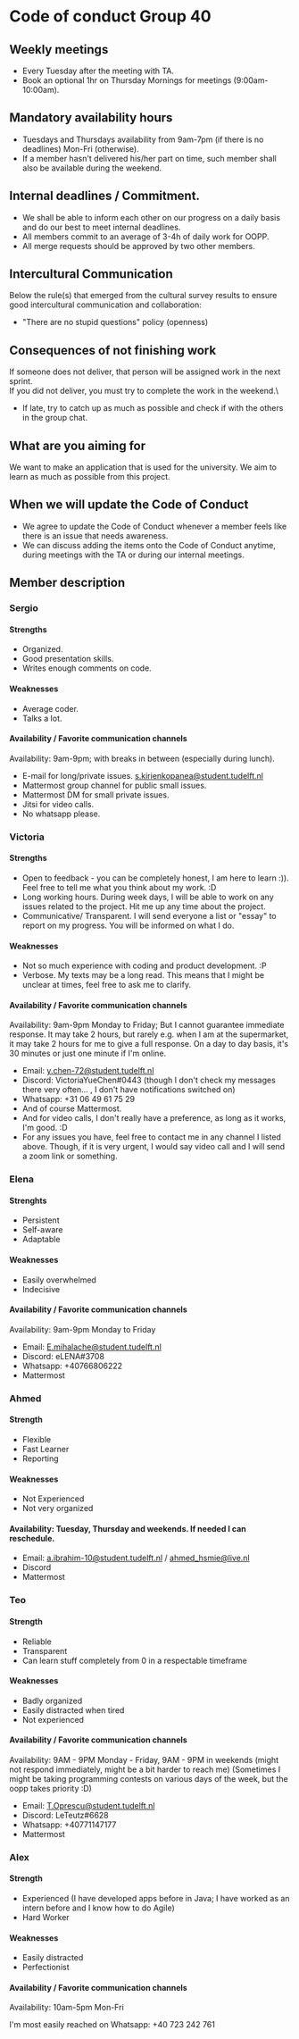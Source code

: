 # Code of conduct Group 40

## Weekly meetings

* Every Tuesday after the meeting with TA.
* Book an optional 1hr on Thursday Mornings for meetings (9:00am-10:00am).

## Mandatory availability hours

* Tuesdays and Thursdays availability from 9am-7pm (if there is no deadlines) Mon-Fri (otherwise).
* If a member hasn't delivered his/her part on time, such member shall also be available during the weekend.

## Internal deadlines / Commitment.

* We shall be able to inform each other on our progress on a daily basis and do our best to meet internal deadlines.
* All members commit to an average of 3-4h of daily work for OOPP.
* All merge requests should be approved by two other members. 

## Intercultural Communication

Below the rule(s) that emerged from the cultural survey results to ensure good intercultural communication and collaboration:
* "There are no stupid questions" policy (openness)

## Consequences of not finishing work 

If someone does not deliver, that person will be assigned work in the next sprint.\
If you did not deliver, you must try to complete the work in the weekend.\

* If late, try to catch up as much as possible and check if with the others in the group chat. 

## What are you aiming for 

We want to make an application that is used for the university. 
We aim to learn as much as possible from this project. 

## When we will update the Code of Conduct 
* We agree to update the Code of Conduct whenever a member feels like there is an issue that needs awareness.
* We can discuss adding the items onto the Code of Conduct anytime, during meetings with the TA or during our internal meetings. 


## Member description

### Sergio

#### Strengths

* Organized.
* Good presentation skills.
* Writes enough comments on code.

#### Weaknesses

* Average coder.
* Talks a lot.

#### Availability / Favorite communication channels

Availability: 9am-9pm; with breaks in between (especially during lunch).

* E-mail for long/private issues. [s.kirienkopanea@student.tudelft.nl](mailto:s.kirienkopanea@tudelft.nl)
* Mattermost group channel for public small issues.
* Mattermost DM for small private issues.
* Jitsi for video calls.
* No whatsapp please.

### Victoria

#### Strengths

* Open to feedback - you can be completely honest, I am here to learn :)). Feel free to tell me what you think about my work. :D
* Long working hours. During week days, I will be able to work on any issues related to the project. Hit me up any time about the project. 
* Communicative/ Transparent. I will send everyone a list or "essay" to report on my progress. You will be informed on what I do. 

#### Weaknesses

* Not so much experience with coding and product development. :P 
* Verbose. My texts may be a long read. This means that I might be unclear at times, feel free to ask me to clarify. 

#### Availability / Favorite communication channels

Availability: 9am-9pm Monday to Friday; But I cannot guarantee immediate response. It may take 2 hours, but rarely e.g. when I am at the supermarket, it may take 2 hours for me to give a full response. On a day to day basis, it's 30 minutes or just one minute if I'm online.  

* Email: y.chen-72@student.tudelft.nl
* Discord: VictoriaYueChen#0443  (though I don't check my messages there very often... , I don't have notifications switched on)
* Whatsapp: +31 06 49 61 75 29 
* And of course Mattermost. 
* And for video calls, I don't really have a preference, as long as it works, I'm good. :D 
* For any issues you have, feel free to contact me in any channel I listed above. Though, if it is very urgent, I would say video call and I will send a zoom link or something. 

### Elena

#### Strenghts

* Persistent 
* Self-aware
* Adaptable

#### Weaknesses
* Easily overwhelmed
* Indecisive

#### Availability / Favorite communication channels
Availability: 9am-9pm Monday to Friday

* Email: E.mihalache@student.tudelft.nl
* Discord: eLENA#3708
* Whatsapp: +40766806222
* Mattermost

### Ahmed

#### Strength
* Flexible
* Fast Learner
* Reporting

#### Weaknesses
* Not Experienced
* Not very organized

#### Availability: Tuesday, Thursday and weekends. If needed I can reschedule. 

* Email: a.ibrahim-10@student.tudelft.nl / ahmed_hsmie@live.nl
* Discord
* Mattermost

### Teo

#### Strength

*  Reliable
*  Transparent
*  Can learn stuff completely from 0 in a respectable timeframe

#### Weaknesses

* Badly organized
* Easily distracted when tired
* Not experienced 

#### Availability / Favorite communication channels

Availability: 9AM - 9PM Monday - Friday, 9AM - 9PM in weekends (might not respond immediately, might be a bit harder to reach me)
(Sometimes I might be taking programming contests on various days of the week, but the oopp takes priority :D)

* Email: T.Oprescu@student.tudelft.nl
* Discord: LeTeutz#6628
* Whatsapp: +40771147177
* Mattermost

### Alex 

#### Strength

*  Experienced (I have developed apps before in Java; I have worked as an intern before and I know how to do Agile)
*  Hard Worker

#### Weaknesses

* Easily distracted
* Perfectionist

#### Availability / Favorite communication channels

Availability: 10am-5pm Mon-Fri 

I'm most easily reached on Whatsapp: +40 723 242 761

